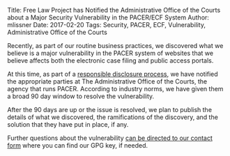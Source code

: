 Title: Free Law Project has Notified the Administrative Office of the Courts about a Major Security Vulnerability in the PACER/ECF System
Author: mlissner
Date: 2017-02-20
Tags: Security, PACER, ECF, Vulnerability, Administrative Office of the Courts


Recently, as part of our routine business practices, we discovered what we believe is a major vulnerability in the PACER system of websites that we believe affects both the electronic case filing and public access portals.

At this time, as part of a [responsible disclosure process][rd], we have notified the appropriate parties at The Administrative Office of the Courts, the agency that runs PACER. According to industry norms, we have given them a broad 90 day window to resolve the vulnerability.

After the 90 days are up or the issue is resolved, we plan to publish the details of what we discovered, the ramifications of the discovery, and the solution that they have put in place, if any.

Further questions about the vulnerability [can be directed to our contact form][c] where you can find our GPG key, if needed.


[c]: {filename}/pages/contact.md
[rd]: https://en.wikipedia.org/wiki/Responsible_disclosure
